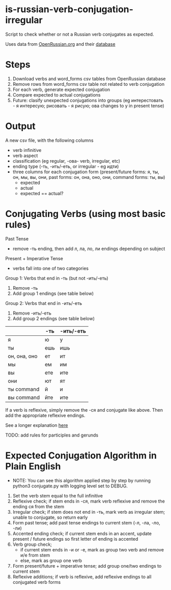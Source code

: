 # is-russian-verb-conjugation-irregular
Script to check whether or not a Russian verb conjugates as expected.

Uses data from [OpenRussian.org](www.openrussian.org) and their [database](https://app.togetherdb.com/db/fwoedz5fvtwvq03v/russian3/)

# Steps
1. Download verbs and word_forms csv tables from OpenRussian database
2. Remove rows from word_forms csv table not related to verb conjugation
3. For each verb, generate expected conjugation
4. Compare expected to actual conjugations
5. Future: clasify unexpected conjugations into groups (eg интерестовать - я интересую; рисовать - я рисую; ова changes to у in present tense)

# Output
A new csv file, with the following columns
- verb infinitive
- verb aspect
- classification (eg regular, -ова- verb, irregular, etc)
- ending type (-ть, -ить/-еть, or irregular - eg идти)
- three columns for each conjugation form (present/future forms: я, ты, он, мы, вы, они, past forms: он, она, оно, они, command forms: ты, вы)
   * expected
   * actual
   * expected == actual?

# Conjugating Verbs (using most basic rules)

Past Tense
- remove -ть ending, then add л, ла, ло, ли endings depending on subject

Present + Imperative Tense
- verbs fall into one of two categories

Group 1: Verbs that end in -ть (but not -ить/-еть)
1. Remove -ть
2. Add group 1 endings (see table below)

Group 2: Verbs that end in -ить/-еть
1. Remove -ить/-еть
2. Add group 2 endings (see table below)

|     | -ть | -ить/-еть |
|-----|-----|-----------|
| я   | ю   | у         |
| ты  | ешь | ишь       |
| он, она, оно  | ет  | ит        |
| мы  | ем  | им        |
| вы  | ете | ите       |
| они | ют  | ят        |
| ты command | й | и |
| вы command | йте | ите |

If a verb is reflexive, simply remove the -ся and conjugate like above. Then add the appropriate reflexive endings.

See a longer explanation [here](https://www.russianforeveryone.com/Rufe/Lessons/Course1/Grammar/GramUnit5/GramUnit5_2.htm)

TODO: add rules for participles and gerunds


# Expected Conjugation Algorithm in Plain English
* NOTE: You can see this algorithm applied step by step by running python3 conjugate.py with logging level set to DEBUG.

1. Set the verb stem equal to the full infinitive
2. Reflexive check; if stem ends in -ся, mark verb reflexive and remove the ending ся from the stem
3. Irregular check; if stem does not end in -ть, mark verb as irregular stem; unable to conjugate, so return early
4. Form past tense; add past tense endings to current stem (-л, -ла, -ло, -ли)
5. Accented ending check; if current stem ends in an accent, update present / future endings so first letter of ending is accented
6. Verb group check;
   * if current stem ends in -и or -е, mark as group two verb and remove и/е from stem
   * else, mark as group one verb
7. Form present/future + imperative tense; add group one/two endings to current stem
8. Reflexive additions; if verb is reflexive, add reflexive endings to all conjugated verb forms


